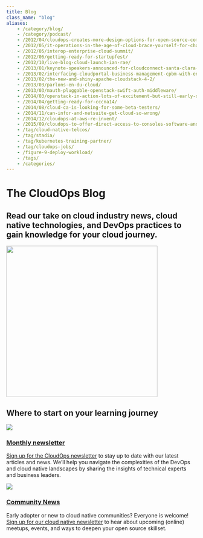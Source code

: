 ```yaml
---
title: Blog
class_name: "blog"
aliases:
    - /category/blog/
    - /category/podcast/  
    - /2012/04/cloudops-creates-more-design-options-for-open-source-communities-with-new-middleware-montreal-quebec-april-17-2012-today-at-the-openstack-design-summit-and-conference-in-san-francisco-ca/
    - /2012/05/it-operations-in-the-age-of-cloud-brace-yourself-for-change/
    - /2012/05/interop-enterprise-cloud-summit/ 
    - /2012/06/getting-ready-for-startupfest/
    - /2012/10/live-blog-cloud-launch-ian-rae/
    - /2013/01/keynote-speakers-announced-for-cloudconnect-santa-clara-2013/
    - /2013/02/interfacing-cloudportal-business-management-cpbm-with-enterprise-level-authentication/
    - /2013/02/the-new-and-shiny-apache-cloudstack-4-2/
    - /2013/03/parlons-en-du-cloud/
    - /2013/03/mauth-pluggable-openstack-swift-auth-middleware/
    - /2014/03/openstack-in-action-lots-of-excitement-but-still-early-days/
    - /2014/04/getting-ready-for-cccna14/
    - /2014/08/cloud-ca-is-looking-for-some-beta-testers/
    - /2014/11/can-infor-and-netsuite-get-cloud-so-wrong/
    - /2014/12/cloudops-at-aws-re-invent/
    - /2015/09/cloudops-to-offer-direct-access-to-consoles-software-and-interconnection-platform/
    - /tag/cloud-native-telcos/
    - /tag/stadia/
    - /tag/kubernetes-training-partner/
    - /tag/cloudops-jobs/
    - /figure-9-deploy-workload/
    - /tags/
    - /categories/
---
```


<div class="blog-main">
        <!-- hero -->  
    <div class="hero jumbotron jumbotron-fluid">
        <div class="container-fluid">
            <div class="row">
                <div class="col-xl-5 offset-xl-2 col-lg-7 offset-lg-1 col-md-10 offset-md-1 col-sm-10 offset-sm-1 col-xs-12">
                        <h1 class="display-4">The CloudOps Blog</h1>
                </div>
            </div>
            <div class="row">
                <div class="col-xl-5 offset-xl-2 col-lg-5 offset-lg-1 col-md-10 offset-md-1 col-sm-10 offset-sm-1 col-xs-12">
                        <h2>Read our take on cloud industry news, cloud native technologies, and DevOps practices to gain knowledge for your cloud journey.</h2>
                </div>
                <div class="hero-image-container col-xl-3 offset-xl-0 col-lg-2 offset-lg-0 col-md-10 offset-md-1 col-sm-10 offset-sm-1 col-xs-12">
                    <img src="/images/blog-landing.svg" width="400px">
                </div>
            </div>
        </div>
        </div>
        <div class="blog-classifications">
        <div class="row no-gutters">
            <div class="col-xl-8 offset-xl-2 col-lg-10 offset-lg-1 col-md-12 col-sm-12 col-xs-12">
                <h2>Where to start on your learning journey</h2>
                <div class="row no-gutters">
                    <div class="col-xl-6  col-lg-6 col-md-6 col-sm-12 col-xs-12">
                        <img src="/images/blog-posts.svg">
                        <a href="/blog"><h3>Monthly newsletter</h3></a>
                        <p><a href="/newsletter-signup">Sign up for the CloudOps newsletter</a>  to stay up to date with our latest articles and news. We’ll help you navigate the complexities of the DevOps and cloud native landscapes by sharing the insights of technical experts and business leaders.</p>
                    </div>
                    <div class="col-xl-6 col-lg-6 col-md-6 col-sm-12 col-xs-12">
                        <img src="/images/community-news.svg">
                        <a href="/blog/community-news"><h3>Community News</h3></a>
                        <p>Early adopter or new to cloud native communities? Everyone is welcome! <a href="/community-newsletter-signup">Sign up for our cloud native newsletter</a> to hear about upcoming (online) meetups, events, and ways to deepen your open source skillset.</p>
                    </div>
                </div>
            </div>
        </div>
    </div>